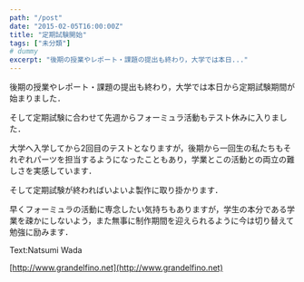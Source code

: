 ```yaml
---
path: "/post"
date: "2015-02-05T16:00:00Z"
title: "定期試験開始"
tags: ["未分類"]
# dummy
excerpt: "後期の授業やレポート・課題の提出も終わり，大学では本日..."
---
```




[](05-1.jpg)

後期の授業やレポート・課題の提出も終わり，大学では本日から定期試験期間が始まりました．

そして定期試験に合わせて先週からフォーミュラ活動もテスト休みに入りました．

大学へ入学してから2回目のテストとなりますが，後期から一回生の私たちもそれぞれパーツを担当するようになったこともあり，学業とこの活動との両立の難しさを実感しています．

そして定期試験が終わればいよいよ製作に取り掛かります．

早くフォーミュラの活動に専念したい気持ちもありますが，学生の本分である学業を疎かにしないよう，また無事に制作期間を迎えられるように今は切り替えて勉強に励みます．

Text:Natsumi Wada

[http://www.grandelfino.net](http://www.grandelfino.net)

